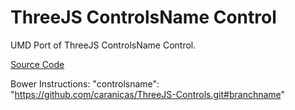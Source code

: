 ThreeJS ControlsName Control
===============

UMD Port of ThreeJS ControlsName Control.


[Source Code](https://github.com/mrdoob/three.js/blob/master/examples/js/controls/ControlsName.js)


Bower Instructions:
"controlsname": "https://github.com/caranicas/ThreeJS-Controls.git#branchname"
